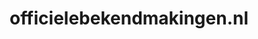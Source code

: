 ---
layout: post
title: "officielebekendmakingen.nl"
internal_url: "/dutchgov/officielebekendmakingen.nl.html"
subdomains_count: 25
all_subdomains_count: 61
urls_count: 14
ssl_rank: 0
http_rank: 66.428571428571
url_link: /data/officielebekendmakingen.nl/urls.txt
all_subdomains_link: /data/officielebekendmakingen.nl/all_subdomains.txt
subdomains_link: /data/officielebekendmakingen.nl/subdomains.txt
categories: dutchgov
---